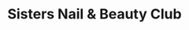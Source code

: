 ---
title: "Sisters Nail & Beauty Club"
url: /augsburg/sisters-nail-und-beauty-club/
shop: Kosmetik
---
